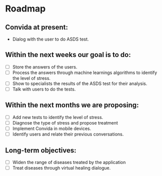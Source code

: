 # Roadmap

## Convida at present:

* Dialog with the user to do ASDS test.

## Within the next weeks our goal is to do:
- [ ] Store the answers of the users.
- [ ] Process the answers through machine learnings algorithms to identify the level of stress.
- [ ] Show to specialists the results of the ASDS test for their analysis.
- [ ] Talk with users to do the tests.

## Within the next months we are proposing:
- [ ] Add new tests to identify the level of stress.
- [ ] Diagnose the type of stress and propose treatment
- [ ] Implement Convida in mobile devices.
- [ ] Identify users and relate their previous conversations.

 ## Long-term objectives:
 - [ ] Widen the range of diseases treated by the application
 - [ ] Treat diseases through virtual healing dialogue.

